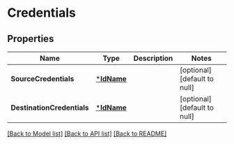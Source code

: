 # Credentials

## Properties
Name | Type | Description | Notes
------------ | ------------- | ------------- | -------------
**SourceCredentials** | [***IdName**](IdName.md) |  | [optional] [default to null]
**DestinationCredentials** | [***IdName**](IdName.md) |  | [optional] [default to null]

[[Back to Model list]](../README.md#documentation-for-models) [[Back to API list]](../README.md#documentation-for-api-endpoints) [[Back to README]](../README.md)

